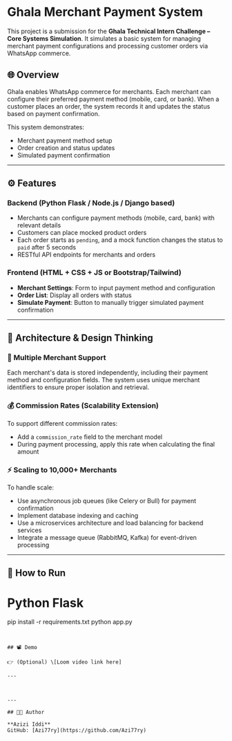 # Ghala Merchant Payment System

This project is a submission for the **Ghala Technical Intern Challenge – Core Systems Simulation**. It simulates a basic system for managing merchant payment configurations and processing customer orders via WhatsApp commerce.

## 🌐 Overview

Ghala enables WhatsApp commerce for merchants. Each merchant can configure their preferred payment method (mobile, card, or bank). When a customer places an order, the system records it and updates the status based on payment confirmation.

This system demonstrates:

* Merchant payment method setup
* Order creation and status updates
* Simulated payment confirmation

---

## ⚙️ Features

### Backend (Python Flask / Node.js / Django based)

* Merchants can configure payment methods (mobile, card, bank) with relevant details
* Customers can place mocked product orders
* Each order starts as `pending`, and a mock function changes the status to `paid` after 5 seconds
* RESTful API endpoints for merchants and orders

### Frontend (HTML + CSS + JS or Bootstrap/Tailwind)

* **Merchant Settings**: Form to input payment method and configuration
* **Order List**: Display all orders with status
* **Simulate Payment**: Button to manually trigger simulated payment confirmation

---

## 🧠 Architecture & Design Thinking

### 🔄 Multiple Merchant Support

Each merchant's data is stored independently, including their payment method and configuration fields. The system uses unique merchant identifiers to ensure proper isolation and retrieval.

### 💰 Commission Rates (Scalability Extension)

To support different commission rates:

* Add a `commission_rate` field to the merchant model
* During payment processing, apply this rate when calculating the final amount

### ⚡ Scaling to 10,000+ Merchants

To handle scale:

* Use asynchronous job queues (like Celery or Bull) for payment confirmation
* Implement database indexing and caching
* Use a microservices architecture and load balancing for backend services
* Integrate a message queue (RabbitMQ, Kafka) for event-driven processing

---


## 🚀 How to Run
# Python Flask
pip install -r requirements.txt
python app.py


```


## 📽️ Demo

👉 (Optional) \[Loom video link here]

---



---

## 🧑‍💻 Author

**Azizi Iddi**
GitHub: [Azi77ry](https://github.com/Azi77ry)
